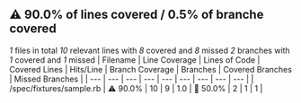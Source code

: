 ## :warning: 90.0% of lines covered / 0.5% of branche covered
*1* files in total
*10* relevant lines with *8* covered and *8* missed
*2* branches with *1* covered and *1* missed
| Filename | Line Coverage | Lines of Code | Covered Lines | Hits/Line | Branch Coverage | Branches | Covered Branches | Missed Branches |
| --- | --- | --- | --- | --- | --- | --- | --- | --- |
| /spec/fixtures/sample.rb | :warning: 90.0% | 10 | 9 | 1.0 | :red_circle: 50.0% | 2 | 1 | 1 |
